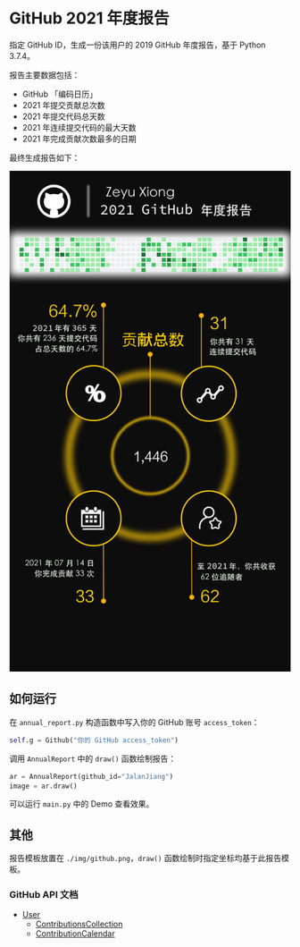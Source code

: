 # GitHub 2021 年度报告

指定 GitHub ID，生成一份该用户的 2019 GitHub 年度报告，基于 Python 3.7.4。

报告主要数据包括：

- GitHub 「编码日历」
- 2021 年提交贡献总次数
- 2021 年提交代码总天数
- 2021 年连续提交代码的最大天数
- 2021 年完成贡献次数最多的日期

最终生成报告如下：

![](./img/tmp.png)

## 如何运行

在 `annual_report.py` 构造函数中写入你的 GitHub 账号 `access_token`：

```python
self.g = Github("你的 GitHub access_token")
```

调用 `AnnualReport` 中的 `draw()` 函数绘制报告：

```python
ar = AnnualReport(github_id="JalanJiang")
image = ar.draw()
```

可以运行 `main.py` 中的 Demo 查看效果。

## 其他

报告模板放置在 `./img/github.png`，`draw()` 函数绘制时指定坐标均基于此报告模板。

### GitHub API 文档

- [User](https://developer.github.com/v4/object/user/)
    - [ContributionsCollection](https://developer.github.com/v4/object/contributionscollection/)
    - [ContributionCalendar](https://developer.github.com/v4/object/contributioncalendar/)

